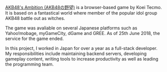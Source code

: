 [AKB48's Ambition (AKB48の野望)](https://www.gamecity.ne.jp/akb48/) is a browser-based game by Koei Tecmo. It is based on a fantastical world where member of the popular idol group AKB48 battle out as witches.
                
The game was avaliable on several Japanese platforms such as Yahoo!mobage, myGameCity, dGame and GREE. As of 25th June 2018, the service for the game ended.

In this project, I worked in Japan for over a year as a full-stack developer. My responsibilities include maintaining backend servers, developing gameplay content, writing tools to increase productivity as well as leading the programming team.
